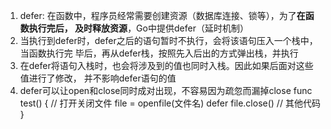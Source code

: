 1. defer: 在函数中，程序员经常需要创建资源（数据库连接、锁等），为了**在函数执行完后，
及时释放资源**，Go中提供defer（延时机制）
2. 当执行到defer时，defer之后的语句暂时不执行，会将该语句压入一个栈中，当函数执行完
毕后，再从defer栈，按照先入后出的方式弹出栈，并执行
3. 在defer将语句入栈时，也会将涉及到的值也同时入栈。因此如果后面对这些值进行了修改，
并不影响defer语句的值
4. defer可以让open和close同时成对出现，不容易因为疏忽而漏掉close
    func test() {
        // 打开关闭文件
        file = openfile(文件名)
        defer file.close()
        // 其他代码
    }